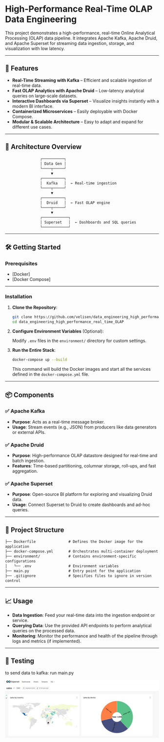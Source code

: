 
# High-Performance Real-Time OLAP Data Engineering

This project demonstrates a high-performance, real-time Online Analytical Processing (OLAP) data pipeline. It integrates Apache Kafka, Apache Druid, and Apache Superset for streaming data ingestion, storage, and visualization with low latency.

---

## 🚀 Features

- **Real-Time Streaming with Kafka** – Efficient and scalable ingestion of real-time data.
- **Fast OLAP Analytics with Apache Druid** – Low-latency analytical queries on large-scale datasets.
- **Interactive Dashboards via Superset** – Visualize insights instantly with a modern BI interface.
- **Containerized Microservices** – Easily deployable with Docker Compose.
- **Modular & Scalable Architecture** – Easy to adapt and expand for different use cases.

---

## 🧱 Architecture Overview

```
                ┌──────────┐
                │ Data Gen │
                └────┬─────┘
                     ▼
                ┌──────────┐
                │  Kafka   │  ← Real-time ingestion
                └────┬─────┘
                     ▼
                ┌──────────┐
                │  Druid   │  ← Fast OLAP engine
                └────┬─────┘
                     ▼
                ┌────────────┐
                │ Superset   │  ← Dashboards and SQL queries
                └────────────┘
```

---

## 🛠️ Getting Started

### Prerequisites

- [Docker]
- [Docker Compose]

---

### Installation

1. **Clone the Repository**:

   ```bash
   git clone https://github.com/velisen/data_engineering_high_performance_real_time_OLAP.git
   cd data_engineering_high_performance_real_time_OLAP
   ```

2. **Configure Environment Variables** (Optional):

   Modify `.env` files in the `environment/` directory for custom settings.

3. **Run the Entire Stack**:

   ```bash
   docker-compose up --build
   ```

   This command will build the Docker images and start all the services defined in the `docker-compose.yml` file.

---

## 📦 Components

### ✅ Apache Kafka

- **Purpose**: Acts as a real-time message broker.
- **Usage**: Stream events (e.g., JSON) from producers like data generators or external APIs.

### ✅ Apache Druid

- **Purpose**: High-performance OLAP datastore designed for real-time and batch ingestion.
- **Features**: Time-based partitioning, columnar storage, roll-ups, and fast aggregation.

### ✅ Apache Superset

- **Purpose**: Open-source BI platform for exploring and visualizing Druid data.
- **Usage**: Connect Superset to Druid to create dashboards and ad-hoc queries.

---

## 📂 Project Structure

```
├── Dockerfile               # Defines the Docker image for the application
├── docker-compose.yml       # Orchestrates multi-container deployment
├── environment/             # Contains environment-specific configurations
│   └── .env                 # Environment variables
├── main.py                  # Entry point for the application
├── .gitignore               # Specifies files to ignore in version control
```

---

## 📈 Usage

- **Data Ingestion**: Feed your real-time data into the ingestion endpoint or service.
- **Querying Data**: Use the provided API endpoints to perform analytical queries on the processed data.
- **Monitoring**: Monitor the performance and health of the pipeline through logs and metrics (if implemented).

---

## 🧪 Testing

to send data to kafka:
run main.py

<img src="superset.JPG">

